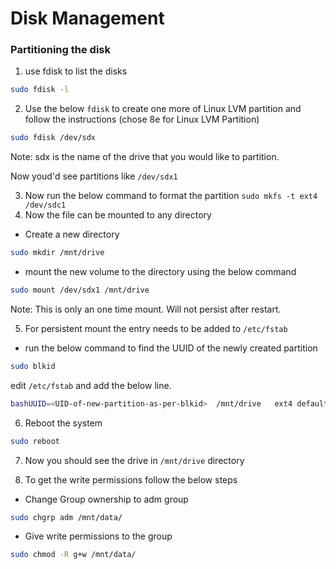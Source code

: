 # Disk Management

### Partitioning the disk

1. use fdisk to list the disks

```bash
sudo fdisk -l
```

2. Use the below `fdisk` to create one more of Linux LVM partition
and follow the instructions (chose 8e for Linux LVM Partition)

```bash
sudo fdisk /dev/sdx
```

Note: sdx is the name of the drive that you would like to partition.

Now youd'd see partitions like `/dev/sdx1` 

3. Now run the below command to format the partition
    	`sudo mkfs -t ext4 /dev/sdc1`
4. Now the file can be mounted to any directory
- Create a new directory 

```bash
sudo mkdir /mnt/drive
```

- mount the new volume to the directory using the below command

```bash
sudo mount /dev/sdx1 /mnt/drive
```

Note: This is only an one time mount. Will not persist after restart.

5. For persistent mount the entry needs to be added to `/etc/fstab`
- run the below command to find the UUID of the newly created partition

```bash
sudo blkid
```
edit `/etc/fstab` and add the below line. 

```bash
bashUUID=<UID-of-new-partition-as-per-blkid>  /mnt/drive   ext4 defaults,nofail   1   2
```

6. Reboot the system

```bash
sudo reboot
```

7. Now you should see the drive in `/mnt/drive` directory
    
8. To get the write permissions follow the below steps
- Change Group ownership to adm group

```bash
sudo chgrp adm /mnt/data/
```
- Give write permissions to the group

```bash
sudo chmod -R g+w /mnt/data/
```


